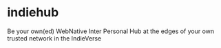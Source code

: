 # indiehub
Be your own(ed) WebNative Inter Personal Hub at the edges of your own trusted network in the IndieVerse
